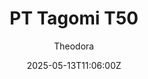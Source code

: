 ---
title: "PT Tagomi T50"
meta_title: ""
description: "Toyota TS050 Hybrid 2019 - (vrc_pt_2019_tagomi_t50) by VRC for Assetto Corsa"
date: 2025-05-13T11:06:00Z
thumb: cVZQKNs
mainimage: QNBydG3
cargallery: ["V7DQKTE", "3oCgwI1", "9bLGIav"]
categories: ["Car"]
author: "Theodora"
tags: ["Toyota", "LMP1", "Le Mans Prototype", "R2R", "2019", "VRC", "Japan"]
draft: false
link: https://filepv.com/0tiurpnbgqyu/VRC_PT-Tagomi-T50_v1_1.zip.html
zipsize: 169 MB
manu: Toyota
country: Japan
year: 2019
class: LMP1
drivetrain: RWD
engine: 2.4L V6 Turbo
gb: 6-speed
power: "1032 Bhp"
torque: "-"
mass: "878"
speed: "340"
accel: "1.7 seconds"
creator: VRC
version: "1.1"
csp: 0.2.4
realname: "Toyota TS050 Hybrid"
carname: VRC PT Tagomi T50
livery: "Included"
r2r: 1
host: sharemods
---